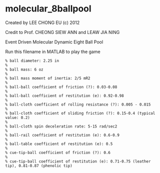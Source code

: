 # molecular_8ballpool

Created by LEE CHONG EU (c) 2012

Credit to Prof. CHEONG SIEW ANN and LEAW JIA NING

Event Driven Molecular Dynamic Eight Ball Pool


Run this filename in MATLAB to play the game


```
% ball diameter: 2.25 in
% 
% ball mass: 6 oz
% 
% ball mass moment of inertia: 2/5 mR2
% 
% ball-ball coefficient of friction (?): 0.03-0.08
% 
% ball-ball coefficient of restitution (e): 0.92-0.98
% 
% ball-cloth coefficient of rolling resistance (?): 0.005 - 0.015
% 
% ball-cloth coefficient of sliding friction (?): 0.15-0.4 (typical value: 0.2)
% 
% ball-cloth spin deceleration rate: 5-15 rad/sec2
% 
% ball-rail coefficient of restitution (e): 0.6-0.9
% 
% ball-table coefficient of restitution (e): 0.5
% 
% cue-tip-ball coefficient of friction (?): 0.6
% 
% cue-tip-ball coefficient of restitution (e): 0.71-0.75 (leather tip), 0.81-0.87 (phenolic tip)
```